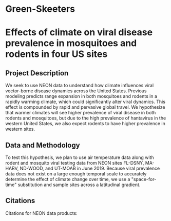 # Green-Skeeters
# Effects of climate on viral disease prevalence in mosquitoes and rodents in four US sites

## Project Description
We seek to use NEON data to understand how climate influences viral vector-borne disease dynamics across the United States. Previous modeling predicts range expansion in both mosquitoes and rodents in a rapidly warming climate, which could significantly alter viral dynamics. This effect is compounded by rapid and pervasive global travel. We hypothesize that warmer climates will see higher prevalence of viral disease in both rodents and mosquitoes, but due to the high prevalence of hantavirus in the western United States, we also expect rodents to have higher prevalence in western sites. 

## Data and Methodology
To test this hypothesis, we plan to use air temperature data along with rodent and mosquito viral testing data from NEON sites FL-DSNY, MA-HARV, ND-WOOD, and UT-MOAB in June 2019. Because viral prevalence data does not exist on a large enough temporal scale to accurately determine the effect of climate change over time, we use a "space-for-time" substitution and sample sites across a latitudinal gradient. 

## Citations
Citations for NEON data products: 
